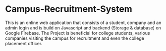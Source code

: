 # Campus-Recruitment-System
This is an online web application that consists of a student, company and an admin login and is build on Javascript and backend (Storage &amp; database) on Google Firebase. 
The Project is beneficial for college students, various companies visiting the campus for recruitment and even the college placement officer.
